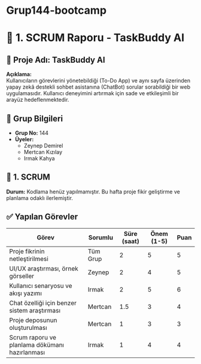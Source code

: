 # Grup144-bootcamp

# 🚀 1. SCRUM Raporu - TaskBuddy AI

## 📌 Proje Adı: TaskBuddy AI
**Açıklama:**  
Kullanıcıların görevlerini yönetebildiği (To-Do App) ve aynı sayfa üzerinden yapay zekâ destekli sohbet asistanına (ChatBot) sorular sorabildiği bir web uygulamasıdır. Kullanıcı deneyimini artırmak için sade ve etkileşimli bir arayüz hedeflenmektedir.

## 👥 Grup Bilgileri

- **Grup No:** 144
- **Üyeler:**
  - Zeynep Demirel
  - Mertcan Kızılay
  - Irmak Kahya

## 📅 1. SCRUM 
**Durum:** Kodlama henüz yapılmamıştır. Bu hafta proje fikir geliştirme ve planlama odaklı ilerlemiştir.

## ✅ Yapılan Görevler

| Görev | Sorumlu | Süre (saat) | Önem (1-5) | Puan |
|------|----------|--------------|------------|------|
| Proje fikrinin netleştirilmesi | Tüm Grup | 2 | 5 | 5 |
| UI/UX araştırması, örnek görseller | Zeynep | 2 | 4 | 5 |
| Kullanıcı senaryosu ve akışı yazımı | Irmak | 2 | 5 | 6 |
| Chat özelliği için benzer sistem araştırması | Mertcan | 1.5 | 3 | 4 |
| Proje deposunun oluşturulması | Mertcan | 1 | 3 | 3 |
| Scrum raporu ve planlama dökümanı hazırlanması | Irmak | 1 | 4 | 4 |


